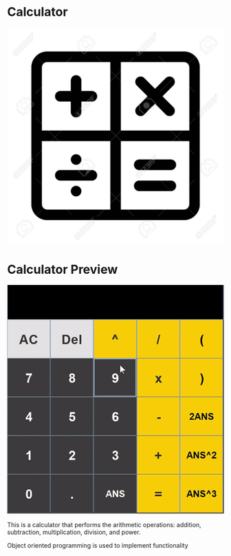# Calculator
![](https://github.com/asemshaath/Calculator/blob/main/Calculator%20Symbol.jpg)
# Calculator Preview #
![](https://github.com/asemshaath/Calculator/blob/main/Pics/giffyCalculator.gif)

This is a calculator that performs the arithmetic operations: addition,
subtraction, multiplication, division, and power.

Object oriented programming is used to implement functionality
